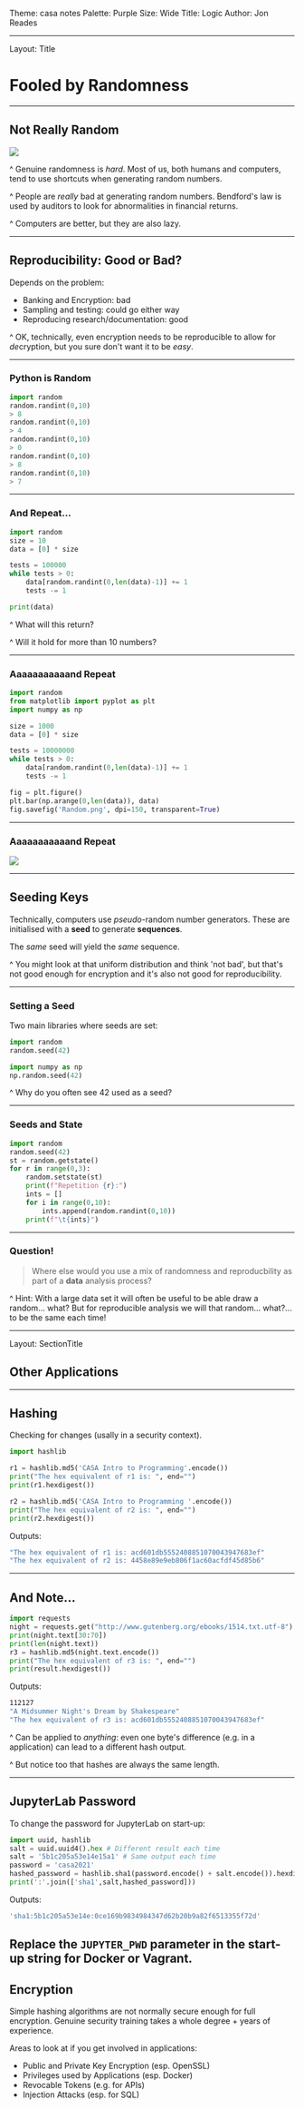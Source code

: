 Theme: casa notes
Palette: Purple
Size: Wide
Title: Logic
Author: Jon Reades

---
Layout: Title
# Fooled by Randomness

---
## Not Really Random

![](./img/Benford.png)

^ Genuine randomness is *hard*. Most of us, both humans and computers, tend to use shortcuts when generating random numbers.

^ People are *really* bad at generating random numbers. Bendford's law is used by auditors to look for abnormalities in financial returns.

^ Computers are better, but they are also lazy.

---
## Reproducibility: Good or Bad?

Depends on the problem:

- Banking and Encryption: bad
- Sampling and testing: could go either way
- Reproducing research/documentation: good

^ OK, technically, even encryption needs to be reproducible to allow for *de*cryption, but you sure don't want it to be *easy*.

---
### Python is Random

```python
import random
random.randint(0,10)
> 8
random.randint(0,10)
> 4
random.randint(0,10)
> 0
random.randint(0,10)
> 8
random.randint(0,10)
> 7
```

---
### And Repeat...

```python
import random
size = 10
data = [0] * size

tests = 100000
while tests > 0:
    data[random.randint(0,len(data)-1)] += 1
    tests -= 1

print(data)
```

^ What will this return? 

^ Will it hold for more than 10 numbers?

---
### Aaaaaaaaaaand Repeat

```python
import random 
from matplotlib import pyplot as plt
import numpy as np

size = 1000
data = [0] * size

tests = 10000000
while tests > 0:
    data[random.randint(0,len(data)-1)] += 1
    tests -= 1

fig = plt.figure()
plt.bar(np.arange(0,len(data)), data)
fig.savefig('Random.png', dpi=150, transparent=True)
```

---
### Aaaaaaaaaaand Repeat

![](./img/Random.png)

---
## Seeding Keys

Technically, computers use *pseudo*-random number generators. These are initialised with a **seed** to generate **sequences**.

The *same* seed will yield the *same* sequence.

^ You might look at that uniform distribution and think 'not bad', but that's not good enough for encryption and it's also not good for reproducibility.

---
### Setting a Seed

Two main libraries where seeds are set:
```python
import random
random.seed(42)

import numpy as np
np.random.seed(42)
```

^ Why do you often see 42 used as a seed?

---
### Seeds and State

```python
import random
random.seed(42)
st = random.getstate()
for r in range(0,3):
    random.setstate(st)
    print(f"Repetition {r}:")
    ints = []
    for i in range(0,10):
        ints.append(random.randint(0,10))
    print(f"\t{ints}")
```

---
### Question!

> Where else would you use a mix of randomness and reproducbility as part of a **data** analysis process?

^ Hint: With a large data set it will often be useful to be able draw a random... what? But for reproducible analysis we will that random... what?... to be the same each time!

---
Layout: SectionTitle
## Other Applications

---
## Hashing

Checking for changes (usally in a security context).
```python
import hashlib

r1 = hashlib.md5('CASA Intro to Programming'.encode())
print("The hex equivalent of r1 is: ", end="")
print(r1.hexdigest())

r2 = hashlib.md5('CASA Intro to Programming '.encode())
print("The hex equivalent of r2 is: ", end="")
print(r2.hexdigest())
```

Outputs:
```bash
"The hex equivalent of r1 is: acd601db5552408851070043947683ef"
"The hex equivalent of r2 is: 4458e89e9eb806f1ac60acfdf45d85b6"
```

---
## And Note...
```python
import requests
night = requests.get("http://www.gutenberg.org/ebooks/1514.txt.utf-8")
print(night.text[30:70])
print(len(night.text))
r3 = hashlib.md5(night.text.encode())
print("The hex equivalent of r3 is: ", end="") 
print(result.hexdigest())
```

Outputs:
```bash
112127
"A Midsummer Night's Dream by Shakespeare"
"The hex equivalent of r3 is: acd601db5552408851070043947683ef"
```
  
^ Can be applied to *anything*: even one byte's difference (e.g. in a application) can lead to a different hash output.

^ But notice too that hashes are always the same length. 
  
---
## JupyterLab Password

To change the password for JupyterLab on start-up:
```python
import uuid, hashlib
salt = uuid.uuid4().hex # Different result each time
salt = '5b1c205a53e14e15a1' # Same output each time
password = 'casa2021'
hashed_password = hashlib.sha1(password.encode() + salt.encode()).hexdigest()
print(':'.join(['sha1',salt,hashed_password]))
```

Outputs:
```bash
'sha1:5b1c205a53e14e:0ce169b9834984347d62b20b9a82f6513355f72d'
```

Replace the `JUPYTER_PWD` parameter in the start-up string for Docker or Vagrant.
---
## Encryption

Simple hashing algorithms are not normally secure enough for full encryption. Genuine security training takes a whole degree + years of experience.

Areas to look at if you get involved in applications:

- Public and Private Key Encryption (esp. OpenSSL)
- Privileges used by Applications (esp. Docker)
- Revocable Tokens (e.g. for APIs)
- Injection Attacks (esp. for SQL)